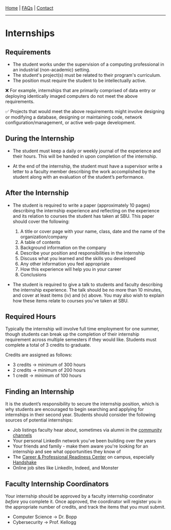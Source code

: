<nav class="nav">
  <a href="index.md">Home</a> |
  <a href="index.md#faqs">FAQs</a> |
  <a href="faculty.md">Contact</a>
</nav>
<hr>

# Internships

## Requirements

- The student works under the supervision of a computing professional in an industrial (non-academic) setting.
- The student's project(s) must be related to their program's curriculum.
- The position must require the student to be intellectually active.

❌ For example, internships that are primarily comprised of data entry or deploying identically imaged computers do not meet the above requirements.

✅ Projects that would meet the above requirements might involve designing or modifying a database, designing or maintaining code, network configuration/management, or active web-page development.

## During the Internship

- The student must keep a daily or weekly journal of the experience and their hours. This will be handed in upon completion of the internship.

- At the end of the internship, the student must have a supervisor write a letter to a faculty member describing the work accomplished by the student along with an evaluation of the student’s performance.

## After the Internship

-	The student is required to write a paper (approximately 10 pages) describing the internship experience and reflecting on the experience and its relation to courses the student has taken at SBU. This paper should cover the following:
    1. A title or cover page with your name, class, date and the name of the organization/company
    2. A table of contents
    3. Background information on the company
    4. Describe your position and responsibilities in the internship
    5. Discuss what you learned and the skills you developed
    6. Any other information you feel appropriate
    7. How this experience will help you in your career
    8. Conclusions

-	The student is required to give a talk to students and faculty describing the internship experience. The talk should be no more than 10 minutes, and cover at least items (iv) and (v) above. You may also wish to explain how these items relate to courses you've taken at SBU.

## Required Hours

Typically the internship will involve full time employment for one summer, though students can break up the completion of their internship requirement across multiple semesters if they would like. Students must complete a total of 3 credits to graduate.

Credits are assigned as follows:
- 3 credits → minimum of 300 hours
- 2 credits → minimum of 200 hours
- 1 credit → minimum of 100 hours

## Finding an Internship

It is the student’s responsibility to secure the internship position, which is why students are encouraged to begin searching and applying for internships in their second year. Students should consider the following sources of potential internships:

- Job listings faculty hear about, sometimes via alumni in the [community channels](community.md)
- Your personal LinkedIn network you've been building over the years
- Your friends and family - make them aware you're looking for an internship and see what opportunities they know of
- The [Career & Professional Readiness Center](https://www.sbu.edu/academics/academic-resources/career-professional-readiness-center) on campus, especially [Handshake](https://www.sbu.edu/academics/academic-resources/career-professional-readiness-center/CPRC-Services-for-Students/internship-and-job-resources)
- Online job sites like LinkedIn, Indeed, and Monster

## Faculty Internship Coordinators

Your internship should be approved by a faculty internship coordinator *before* you complete it. Once approved, the coordinator will register you in the appropriate number of credits, and track the items that you must submit.

- Computer Science → Dr. Bopp
- Cybersecurity  → Prof. Kellogg